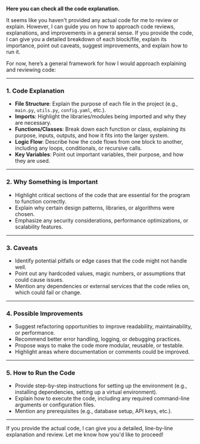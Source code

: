 **Here you can check all the code explanation.**

It seems like you haven't provided any actual code for me to review or explain. However, I can guide you on how to approach code reviews, explanations, and improvements in a general sense. If you provide the code, I can give you a detailed breakdown of each block/file, explain its importance, point out caveats, suggest improvements, and explain how to run it.

For now, here’s a general framework for how I would approach explaining and reviewing code:

---

### 1. **Code Explanation**
   - **File Structure**: Explain the purpose of each file in the project (e.g., `main.py`, `utils.py`, `config.yaml`, etc.).
   - **Imports**: Highlight the libraries/modules being imported and why they are necessary.
   - **Functions/Classes**: Break down each function or class, explaining its purpose, inputs, outputs, and how it fits into the larger system.
   - **Logic Flow**: Describe how the code flows from one block to another, including any loops, conditionals, or recursive calls.
   - **Key Variables**: Point out important variables, their purpose, and how they are used.

---

### 2. **Why Something is Important**
   - Highlight critical sections of the code that are essential for the program to function correctly.
   - Explain why certain design patterns, libraries, or algorithms were chosen.
   - Emphasize any security considerations, performance optimizations, or scalability features.

---

### 3. **Caveats**
   - Identify potential pitfalls or edge cases that the code might not handle well.
   - Point out any hardcoded values, magic numbers, or assumptions that could cause issues.
   - Mention any dependencies or external services that the code relies on, which could fail or change.

---

### 4. **Possible Improvements**
   - Suggest refactoring opportunities to improve readability, maintainability, or performance.
   - Recommend better error handling, logging, or debugging practices.
   - Propose ways to make the code more modular, reusable, or testable.
   - Highlight areas where documentation or comments could be improved.

---

### 5. **How to Run the Code**
   - Provide step-by-step instructions for setting up the environment (e.g., installing dependencies, setting up a virtual environment).
   - Explain how to execute the code, including any required command-line arguments or configuration files.
   - Mention any prerequisites (e.g., database setup, API keys, etc.).

---

If you provide the actual code, I can give you a detailed, line-by-line explanation and review. Let me know how you'd like to proceed!